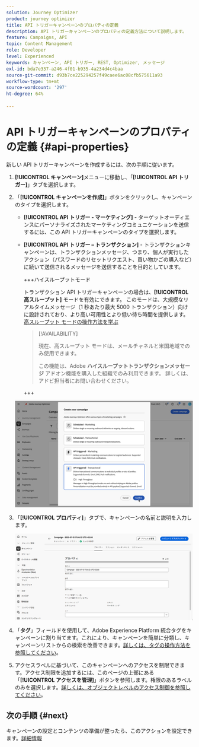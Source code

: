 ```yaml
---
solution: Journey Optimizer
product: journey optimizer
title: API トリガーキャンペーンのプロパティの定義
description: API トリガーキャンペーンのプロパティの定義方法について説明します。
feature: Campaigns, API
topic: Content Management
role: Developer
level: Experienced
keywords: キャンペーン, API トリガー, REST, Optimizer, メッセージ
exl-id: bda7e337-a246-4f01-b935-4a234d4c4baa
source-git-commit: d93b7ce225294257f49caee6ac08cfb575611a93
workflow-type: tm+mt
source-wordcount: '297'
ht-degree: 64%

---
```


# API トリガーキャンペーンのプロパティの定義 {#api-properties}

新しい API トリガーキャンペーンを作成するには、次の手順に従います。

1. **[!UICONTROL キャンペーン]**&#x200B;メニューに移動し、「**[!UICONTROL API トリガー]**」タブを選択します。

1. 「**[!UICONTROL キャンペーンを作成]**」ボタンをクリックし、キャンペーンのタイプを選択します。

   * **[!UICONTROL API トリガー - マーケティング]** - ターゲットオーディエンスにパーソナライズされたマーケティングコミュニケーションを送信するには、この API トリガーキャンペーンのタイプを選択します。

   * **[!UICONTROL API トリガー – トランザクション]** - トランザクションキャンペーンは、トランザクションメッセージ、つまり、個人が実行したアクション（パスワードのリセットリクエスト、買い物かごの購入など）に続いて送信されるメッセージを送信することを目的としています。

     +++ハイスループットモード

     トランザクション API トリガーキャンペーンの場合は、**[!UICONTROL 高スループット]** モードを有効にできます。 このモードは、大規模なリアルタイムメッセージ（1 秒あたり最大 5000 トランザクション）向けに設計されており、より高い可用性とより低い待ち時間を提供します。 [ 高スループット モードの操作方法を学ぶ ](../campaigns/api-triggered-high-throughput.md)

     >[!AVAILABILITY]
     >
     >現在、高スループット モードは、メールチャネルと米国地域でのみ使用できます。
     >
     >この機能は、Adobe **ハイスループットトランザクションメッセージ** アドオン機能を購入した組織でのみ利用できます。 詳しくは、アドビ担当者にお問い合わせください。

     +++

   ![](assets/api-triggered-modal.png)

1. 「**[!UICONTROL プロパティ]**」タブで、キャンペーンの名前と説明を入力します。

   ![](assets/create-campaign-properties.png)

1. 「**タグ**」フィールドを使用して、Adobe Experience Platform 統合タグをキャンペーンに割り当てます。これにより、キャンペーンを簡単に分類し、キャンペーンリストからの検索を改善できます。[詳しくは、タグの操作方法を参照してください](../start/search-filter-categorize.md#tags)。

1. アクセスラベルに基づいて、このキャンペーンへのアクセスを制限できます。アクセス制限を追加するには、このページの上部にある「**[!UICONTROL アクセスを管理]**」ボタンを参照します。権限のあるラベルのみを選択します。[詳しくは、オブジェクトレベルのアクセス制御を参照してください](../administration/object-based-access.md)。

## 次の手順 {#next}

キャンペーンの設定とコンテンツの準備が整ったら、このアクションを設定できます。[詳細情報](api-triggered-campaign-action.md)
